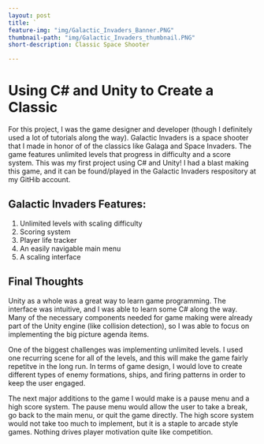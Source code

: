 ```yaml
---
layout: post
title: `
feature-img: "img/Galactic_Invaders_Banner.PNG"
thumbnail-path: "img/Galactic_Invaders_thumbnail.PNG"
short-description: Classic Space Shooter

---
```

# Using C# and Unity to Create a Classic

For this project, I was the game designer and developer (though I definitely used a lot of tutorials along the way). Galactic Invaders is a space shooter that I made in honor of of the classics like Galaga and Space Invaders. The game features unlimited levels that progress in difficulty and a score system. This was my first project using C# and Unity! I had a blast making this game, and it can be found/played in the Galactic Invaders respository at my GitHib account.


## Galactic Invaders Features:

1. Unlimited levels with scaling difficulty
2. Scoring system
3. Player life tracker
4. An easily navigable main menu
5. A scaling interface


## Final Thoughts

Unity as a whole was a great way to learn game programming. The interface was intuitive, and I was able to learn some C# along the way. Many of the necessary components needed for game making were already part of the Unity engine (like collision detection), so I was able to focus on implementing the big picture agenda items.

One of the biggest challenges was implementing unlimited levels. I used one recurring scene for all of the levels, and this will make the game fairly repetitve in the long run. In terms of game design, I would love to create different types of enemy formations, ships, and firing patterns in order to keep the user engaged.

The next major additions to the game I would make is a pause menu and a high score system. The pause menu would allow the user to take a break, go back to the main menu, or quit the game directly. The high score system would not take too much to implement, but it is a staple to arcade style games. Nothing drives player motivation quite like competition.

